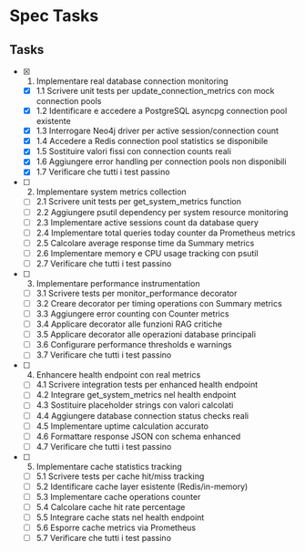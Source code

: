 # Spec Tasks

## Tasks

- [x] 1. Implementare real database connection monitoring
  - [x] 1.1 Scrivere unit tests per update_connection_metrics con mock connection pools
  - [x] 1.2 Identificare e accedere a PostgreSQL asyncpg connection pool existente
  - [x] 1.3 Interrogare Neo4j driver per active session/connection count
  - [x] 1.4 Accedere a Redis connection pool statistics se disponibile
  - [x] 1.5 Sostituire valori fissi con connection counts reali
  - [x] 1.6 Aggiungere error handling per connection pools non disponibili
  - [x] 1.7 Verificare che tutti i test passino

- [ ] 2. Implementare system metrics collection
  - [ ] 2.1 Scrivere unit tests per get_system_metrics function
  - [ ] 2.2 Aggiungere psutil dependency per system resource monitoring
  - [ ] 2.3 Implementare active sessions count da database query
  - [ ] 2.4 Implementare total queries today counter da Prometheus metrics
  - [ ] 2.5 Calcolare average response time da Summary metrics
  - [ ] 2.6 Implementare memory e CPU usage tracking con psutil
  - [ ] 2.7 Verificare che tutti i test passino

- [ ] 3. Implementare performance instrumentation
  - [ ] 3.1 Scrivere tests per monitor_performance decorator
  - [ ] 3.2 Creare decorator per timing operations con Summary metrics
  - [ ] 3.3 Aggiungere error counting con Counter metrics
  - [ ] 3.4 Applicare decorator alle funzioni RAG critiche
  - [ ] 3.5 Applicare decorator alle operazioni database principali
  - [ ] 3.6 Configurare performance thresholds e warnings
  - [ ] 3.7 Verificare che tutti i test passino

- [ ] 4. Enhancere health endpoint con real metrics
  - [ ] 4.1 Scrivere integration tests per enhanced health endpoint
  - [ ] 4.2 Integrare get_system_metrics nel health endpoint
  - [ ] 4.3 Sostituire placeholder strings con valori calcolati
  - [ ] 4.4 Aggiungere database connection status checks reali
  - [ ] 4.5 Implementare uptime calculation accurato
  - [ ] 4.6 Formattare response JSON con schema enhanced
  - [ ] 4.7 Verificare che tutti i test passino

- [ ] 5. Implementare cache statistics tracking
  - [ ] 5.1 Scrivere tests per cache hit/miss tracking
  - [ ] 5.2 Identificare cache layer esistente (Redis/in-memory)
  - [ ] 5.3 Implementare cache operations counter
  - [ ] 5.4 Calcolare cache hit rate percentage
  - [ ] 5.5 Integrare cache stats nel health endpoint
  - [ ] 5.6 Esporre cache metrics via Prometheus
  - [ ] 5.7 Verificare che tutti i test passino
